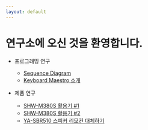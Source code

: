```yaml
---
layout: default
---
```


# 연구소에 오신 것을 환영합니다.

* 프로그래밍 연구
    * [Sequence Diagram](./2023/07/09/SequenceDiagram.html)
    * [Keyboard Maestro 소개](./2023/07/10/km.html)

* 제품 연구
    * [SHW-M380S 활용기 #1](./2021/08/28/SHW-M380S01.html)
    * [SHW-M380S 활용기 #2](./2023/07/09/SHW-M380S02.html)
    * [YA-SBR510 스피커 리모컨 대체하기](./2023/07/11/YA-SBR510.html)
